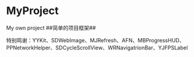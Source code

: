 # MyProject
My own project
##简单的项目框架##

特别鸣谢：YYKit、SDWebImage、MJRefresh、AFN、MBProgressHUD、PPNetworkHelper、SDCycleScrollView、WRNavigatrionBar、YJFPSLabel
